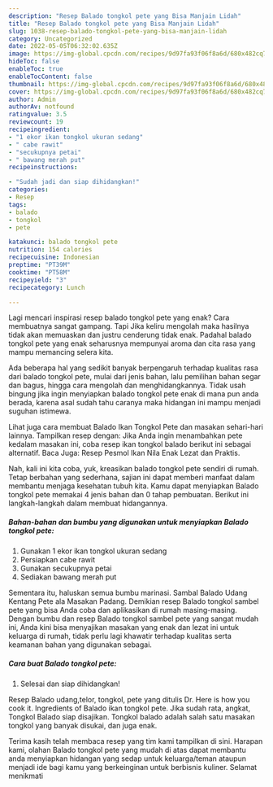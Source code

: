 ```yaml
---
description: "Resep Balado tongkol pete yang Bisa Manjain Lidah"
title: "Resep Balado tongkol pete yang Bisa Manjain Lidah"
slug: 1038-resep-balado-tongkol-pete-yang-bisa-manjain-lidah
category: Uncategorized
date: 2022-05-05T06:32:02.635Z
image: https://img-global.cpcdn.com/recipes/9d97fa93f06f8a6d/680x482cq70/balado-tongkol-pete-foto-resep-utama.jpg
hideToc: false
enableToc: true
enableTocContent: false
thumbnail: https://img-global.cpcdn.com/recipes/9d97fa93f06f8a6d/680x482cq70/balado-tongkol-pete-foto-resep-utama.jpg
cover: https://img-global.cpcdn.com/recipes/9d97fa93f06f8a6d/680x482cq70/balado-tongkol-pete-foto-resep-utama.jpg
author: Admin
authorAv: notfound
ratingvalue: 3.5
reviewcount: 19
recipeingredient:
- "1 ekor ikan tongkol ukuran sedang"
- " cabe rawit"
- "secukupnya petai"
- " bawang merah put"
recipeinstructions:

- "Sudah jadi dan siap dihidangkan!"
categories:
- Resep
tags:
- balado
- tongkol
- pete

katakunci: balado tongkol pete 
nutrition: 154 calories
recipecuisine: Indonesian
preptime: "PT39M"
cooktime: "PT58M"
recipeyield: "3"
recipecategory: Lunch

---
```



Lagi mencari inspirasi resep balado tongkol pete yang enak? Cara membuatnya sangat gampang. Tapi Jika keliru mengolah maka hasilnya tidak akan memuaskan dan justru cenderung tidak enak. Padahal balado tongkol pete yang enak seharusnya mempunyai aroma dan cita rasa yang mampu memancing selera kita.


Ada beberapa hal yang sedikit banyak berpengaruh terhadap kualitas rasa dari balado tongkol pete, mulai dari jenis bahan, lalu pemilihan bahan segar dan bagus, hingga cara mengolah dan menghidangkannya. Tidak usah bingung jika ingin menyiapkan balado tongkol pete enak di mana pun anda berada, karena asal sudah tahu caranya maka hidangan ini mampu menjadi suguhan istimewa.

Lihat juga cara membuat Balado Ikan Tongkol Pete dan masakan sehari-hari lainnya. Tampilkan resep dengan: Jika Anda ingin menambahkan pete kedalam masakan ini, coba resep ikan tongkol balado berikut ini sebagai alternatif. Baca Juga: Resep Pesmol Ikan Nila Enak Lezat dan Praktis.


Nah, kali ini kita coba, yuk, kreasikan balado tongkol pete sendiri di rumah. Tetap berbahan yang sederhana, sajian ini dapat memberi manfaat dalam membantu menjaga kesehatan tubuh kita. Kamu dapat menyiapkan Balado tongkol pete memakai 4 jenis bahan dan 0 tahap pembuatan. Berikut ini langkah-langkah dalam membuat hidangannya.

<!--inarticleads1-->

##### Bahan-bahan dan bumbu yang digunakan untuk menyiapkan Balado tongkol pete:

1. Gunakan 1 ekor ikan tongkol ukuran sedang
1. Persiapkan  cabe rawit
1. Gunakan secukupnya petai
1. Sediakan  bawang merah put


Sementara itu, haluskan semua bumbu marinasi. Sambal Balado Udang Kentang Pete ala Masakan Padang. Demikian resep Balado tongkol sambel pete yang bisa Anda coba dan aplikasikan di rumah masing-masing. Dengan bumbu dan resep Balado tongkol sambel pete yang sangat mudah ini, Anda kini bisa menyajikan masakan yang enak dan lezat ini untuk keluarga di rumah, tidak perlu lagi khawatir terhadap kualitas serta keamanan bahan yang digunakan sebagai. 

<!--inarticleads2-->

##### Cara buat Balado tongkol pete:


1. Selesai dan siap dihidangkan!

Resep Balado udang,telor, tongkol, pete yang ditulis Dr. Here is how you cook it. Ingredients of Balado ikan tongkol pete. Jika sudah rata, angkat, Tongkol Balado siap disajikan. Tongkol balado adalah salah satu masakan tongkol yang banyak disukai, dan juga enak. 

Terima kasih telah membaca resep yang tim kami tampilkan di sini. Harapan kami, olahan Balado tongkol pete yang mudah di atas dapat membantu anda menyiapkan hidangan yang sedap untuk keluarga/teman ataupun menjadi ide bagi kamu yang berkeinginan untuk berbisnis kuliner. Selamat menikmati
